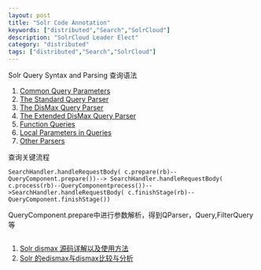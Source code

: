 ```yaml
---
layout: post
title: "Solr Code Annotation"
keywords: ["distributed","Search","SolrCloud"]
description: "SolrCloud Leader Elect"
category: "distributed"
tags: ["distributed","Search","SolrCloud"]
---
```


Solr Query Syntax and Parsing 查询语法

>
1. [Common Query Parameters](https://cwiki.apache.org/confluence/display/solr/Common+Query+Parameters)
2. [The Standard Query Parser](https://cwiki.apache.org/confluence/display/solr/The+Standard+Query+Parser)
3. [The DisMax Query Parser](https://cwiki.apache.org/confluence/display/solr/The+DisMax+Query+Parser)
4. [The Extended DisMax Query Parser](https://cwiki.apache.org/confluence/display/solr/The+Extended+DisMax+Query+Parser)
5. [Function Queries](https://cwiki.apache.org/confluence/display/solr/Function+Queries)
6. [Local Parameters in Queries](https://cwiki.apache.org/confluence/display/solr/Local+Parameters+in+Queries)
7. [Other Parsers](https://cwiki.apache.org/confluence/display/solr/Other+Parsers)

查询关键流程

```
SearchHandler.handleRequestBody( c.prepare(rb)--QueryComponent.prepare())--> SearchHandler.handleRequestBody( c.process(rb)--QueryComponentprocess())-->SearchHandler.handleRequestBody( c.finishStage(rb)--QueryComponent.finishStage())
```
QueryComponent.prepare中进行参数解析，得到QParser，Query,FilterQuery等

```

```
>
1. [Solr dismax 源码详解以及使用方法](http://www.wxdl.cn/index/solr-dismax.html)
2. [Solr 的edismax与dismax比较与分析](http://www.linuxidc.com/Linux/2012-10/72373.htm)
